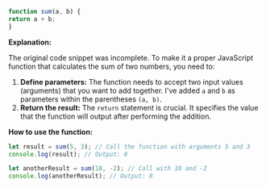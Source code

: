 ```javascript
function sum(a, b) {
return a + b;
}
```

**Explanation:**

The original code snippet was incomplete. To make it a proper JavaScript function that calculates the sum of two
numbers, you need to:

1. **Define parameters:** The function needs to accept two input values (arguments) that you want to add together. I've
added `a` and `b` as parameters within the parentheses `(a, b)`.
2. **Return the result:** The `return` statement is crucial. It specifies the value that the function will output after
performing the addition.

**How to use the function:**

```javascript
let result = sum(5, 3); // Call the function with arguments 5 and 3
console.log(result); // Output: 8

let anotherResult = sum(10, -2); // Call with 10 and -2
console.log(anotherResult); // Output: 8
```